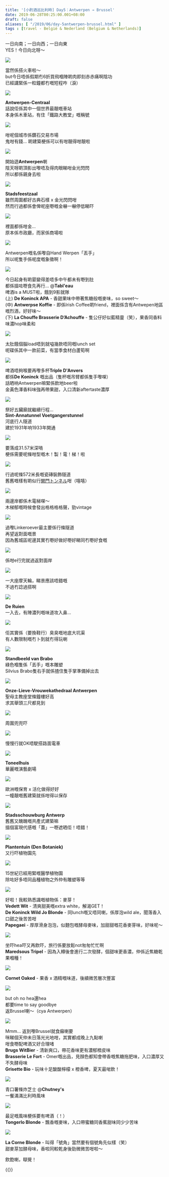 ```yaml
---
title: '[小酌酒巡比利時] Day5：Antwerpen → Brussel'
date: 2019-06-28T00:25:00.001+08:00
draft: false
aliases: [ "/2019/06/day-5antwerpen-brussel.html" ]
tags : [travel - België & Nederland (Belgium & Netherlands)]
---
```


一日向南；一日向西；一日向東  
YES！今日向北呀～  

![](/images/belgium5z1.jpg)

當然係搭火車啦～  
but今日唔係假期冇6折買飛嗰陣啲肉即刻赤赤痛啊陰功  
已經講緊係一粒鐘都冇嘅短程咋（淚）  

![](/images/belgium5z2.jpg)

**Antwerpen-Centraal**  
話說佢係其中一個世界最靚嘅車站  
本身係木車站，有住「鐵路大教堂」嘅稱號  

![](/images/belgium5z3.jpg)

咁呢個城市係鑽石交易市場  
鬼咁有錢... 啲建築梗係可以有咁靚得咁靚啦  

![](/images/belgium5z4.jpg)

開始遊**Antwerpen**喇  
陰天呀啲頂影出嚟唔及得肉眼睇咁金光閃閃  
所以都係親身去啦  

![](/images/belgium5z5.jpg)

**Stadsfeestzaal**  
雖然周圍都好古典石樣 x 金光閃閃咁  
然而行過都係會俾呢座嘢嘅金嚇一嚇停低睇吓  

![](/images/belgium5z6.jpg)

裡面都係咁金...  
原本係市政廳，而家係商場啦  

![](/images/belgium5z7.jpg)

Antwerpen嘅名係嚟自Hand Werpen「丟手」  
所以呢隻手係呢度嘅象徵啊！  

![](/images/belgium5z8.jpg)

今日起身有啲晏變得差唔多中午都未有嘢到肚  
都係搵咗嘢食先再行... @**Tabl'eau**  
啤酒is a MUST啦，餓到9影就隊  
(上) **De Koninck APA** - 香甜果味中帶著焦糖般嘅麥味，so sweet～  
(中) **Antwerpse Koffie** - 即係Irish Coffee啲friend，裡面係含有Antwepen地區嘅烈酒，好好味～  
(下) **La Chouffe Brasserie D’Achouffe** - 隻公仔好似藍精靈（笑），果香同香料味濃hop味柔和  

![](/images/belgium5z9.jpg)

太肚餓個腦load唔到就嗌幾款唔同嘅lunch set  
呢碟係其中一款前菜，有當季食材白蘆筍啊  

![](/images/belgium5z10.jpg)

啤酒唔夠喉要再嚟多杯**Triple D'Anvers**  
都係**De Koninck** 嘅出品（隻杯嘅吊臂都係隻手嚟㗎）  
話晒响Antwerpen嘛緊係飲地beer啦  
金黃色澤香料味強再帶果甜，入口清新aftertaste濃厚  

![](/images/belgium5z11.jpg)

祭好五臟廟就繼續行程...  
**Sint-Annatunnel Voetgangerstunnel**  
河底行人隧道  
建於1931年响1933年開通  

![](/images/belgium5z12.jpg)

要落成31.57米深喎  
梗係需要呢條咁型嘅木！製！電！梯！啦  

![](/images/belgium5z13.jpg)

行過呢條572米長嘅瓷磚裝飾隧道  
舊舊嘅樣有啲似行[関門トンネル](https://hidie.net/kanmon7/)咁（嘻嘻）  

![](/images/belgium5z14.jpg)

兩邊岸都係木電梯㗎～  
木梯郁嘅時候會發出格格格格聲，勁vintage  

![](/images/belgium5z15.jpg)

過嚟Linkeroever最主要係行條隧道  
再望返對面嘅景  
因為舊城區呢邊其實冇嘢好做好嘢好睇同冇嘢好食嘅  

![](/images/belgium5z16.jpg)

係咁e行完就過返對面岸  

![](/images/belgium5z17.jpg)

一大座摩天輪，睇景應該唔錯嘅  
不過冇諗過搭啊  

![](/images/belgium5z18.jpg)

**De Ruien**  
一入去，有陣濃列嘅味道攻入鼻...  

![](/images/belgium5z19.jpg)

佢其實係（要換鞋行）臭臭嘅地底大坑渠  
有人數限制嘅冇卜到就冇得玩喇  

![](/images/belgium5z20.jpg)

**Standbeeld van Brabo**  
綠色嗰隻係「丟手」嘅本雕塑  
Silvius Brabo隻右手就係揸住隻手掌準備掉出去  

![](/images/belgium5z21.jpg)

**Onze-Lieve-Vrouwekathedraal Antwerpen**  
聖母主教座堂條鐘樓好高  
求其舉頭三尺都見到  

![](/images/belgium5z22.jpg)

周圍兜兜吓  

![](/images/belgium5z23.jpg)

慢慢行就OK唔駛搭路面電車  

![](/images/belgium5z24.jpg)

**Toneelhuis**  
華麗嘅演藝劇場  

![](/images/belgium5z25.jpg)

歐洲嘅保育 x 活化做得好好  
一幢靚嘅舊建築就係咁得以保存  

![](/images/belgium5z26.jpg)

**Stadsschouwburg Antwerp**  
舊舊又醜醜嘅共產式建築嘛  
搵個富現代感嘅「蓋」一嘢遮晒佢！唔錯！  

![](/images/belgium5z27.jpg)

**Plantentuin (Den Botaniek)**  
又行吓植物園先  

![](/images/belgium5z28.jpg)

15世紀已經用緊嘅醫學植物園  
除咗好多唔同品種植物之外仲有雕塑等等  

![](/images/belgium5z29.jpg)

好啦！我較熟悉識嘅植物係：麥芽！  
**Vedett Wit** - 清爽甜美嘅extra white，解渴GET！  
**De Koninck Wild Jo Blonde** - 同lunch嘅又唔同喇，係厚泡wild ale，聞落香入口甜之後苦苦咁  
**Papegaei** - 厚厚滑身泡泡，似麵包嘅酵母麥味，加甜甜嘅花香麥芽味，好味呢～  

![](/images/belgium5z30.jpg)

坐吓hea吓又再飲吓，旅行係要放鬆not匆匆忙忙啊  
**Maredsous Tripel** - 因為入樽後會進行二次發酵，個甜味更香濃，仲係近焦糖乾果嗰種！  

![](/images/belgium5z31.jpg)

**Cornet Oaked** - 果香 x 酒精嘅味道，後續微苦層次豐富  

![](/images/belgium5z32.jpg)

but oh no hea還hea  
都要time to say goodbye  
返Brussel喇～（cya Antwerpen）  

![](/images/belgium5z33.jpg)

Mmm... 返到嚟Brussel就食癲喇要  
咪睇個天仲未日落光光地咁，其實都成晚上九點喇  
咁食嘢配啤酒又好合理啫  
**Brugs WitBier** - 清新爽口，帶花香味更有濃郁橙皮味  
**Brasserie Le Fort** - Omer嘅出品，見顏色都知會帶香嘅焦糖拖肥味，入口濃厚又不失酵母味  
**Grisette Bio** - 玩味十足酸酸檸檬 x 橙香啤，夏天最啱飲！  

![](/images/belgium5z34.jpg)

青口薯條炸芝士 @**Chutney's**  
一餐滿滿比利時風味  

![](/images/belgium5z35.jpg)

最足嘅風味梗係要有啤酒（！）  
**Tongerlo Blonde** - 飄香嘅麥味，入口帶蜜糖同香蕉甜味同少少苦味  

![](/images/belgium5z36.jpg)

**La Corne Blonde** - 叫得「號角」當然要有個號角先似樣（笑）  
甜麥芽加酵母味，香啦同較乾身後勁微微苦咁啦～  
  
  
飲飽喇，瞓覺！  
  
{{<belgium>}}  
